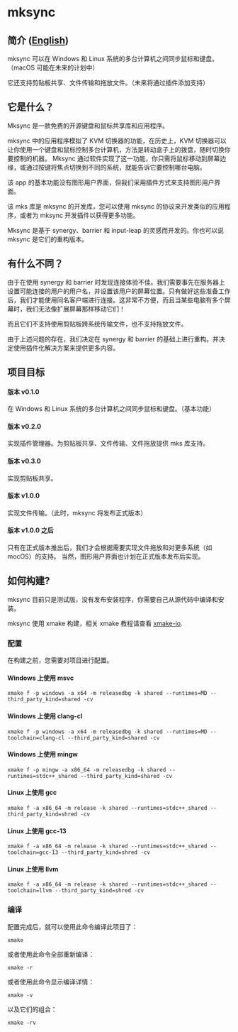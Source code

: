 # mksync

## 简介 ([English](/README.md))

mksync 可以在 Windows 和 Linux 系统的多台计算机之间同步鼠标和键盘。（macOS 可能在未来的计划中）

它还支持剪贴板共享、文件传输和拖放文件。（未来将通过插件添加支持）

## 它是什么？
Mksync 是一款免费的开源键盘和鼠标共享库和应用程序。

mksync 中的应用程序模拟了 KVM 切换器的功能，在历史上，KVM 切换器可以让你使用一个键盘和鼠标控制多台计算机，方法是转动盒子上的拨盘，随时切换你要控制的机器。 Mksync 通过软件实现了这一功能，你只需将鼠标移动到屏幕边缘，或通过按键将焦点切换到不同的系统，就能告诉它要控制哪台电脑。

该 app 的基本功能没有图形用户界面，但我们采用插件方式来支持图形用户界面。

该 mks 库是 mksync 的开发库，您可以使用 mksync 的协议来开发类似的应用程序，或者为 mksync 开发插件以获得更多功能。

Mksync 是基于 synergy、barrier 和 input-leap 的灵感而开发的。你也可以说 mksync 是它们的重构版本。

## 有什么不同？

由于在使用 synergy 和 barrier 时发现连接体验不佳。我们需要事先在服务器上设置可能连接的用户的用户名，并设置该用户的屏幕位置。只有做好这些准备工作后，我们才能使用同名客户端进行连接。这非常不方便，而且当某些电脑有多个屏幕时，我们无法像扩展屏幕那样移动它们！

而且它们不支持使用剪贴板跨系统传输文件，也不支持拖放文件。

由于上述问题的存在，我们决定在 synergy 和 barrier 的基础上进行重构。并决定使用插件化解决方案来提供更多内容。

## 项目目标

#### 版本 v0.1.0
在 Windows 和 Linux 系统的多台计算机之间同步鼠标和键盘。（基本功能）

#### 版本 v0.2.0
实现插件管理器。为剪贴板共享、文件传输、文件拖放提供 mks 库支持。

#### 版本 v0.3.0
实现剪贴板共享。

#### 版本 v1.0.0
实现文件传输。（此时，mksync 将发布正式版本）

#### 版本 v1.0.0 之后
只有在正式版本推出后，我们才会根据需要实现文件拖放和对更多系统（如 mocOS）的支持。 当然，图形用户界面也计划在正式版本发布后实现。

## 如何构建?
mksync 目前只是测试版，没有发布安装程序，你需要自己从源代码中编译和安装。

mksync 使用 xmake 构建，相关 xmake 教程请查看 [xmake-io](https://xmake.io/).

### 配置

在构建之前，您需要对项目进行配置。

#### Windows 上使用 msvc
```
xmake f -p windows -a x64 -m releasedbg -k shared --runtimes=MD --third_party_kind=shared -cv
```
#### Windows 上使用 clang-cl
```
xmake f -p windows -a x64 -m releasedbg -k shared --runtimes=MD --toolchain=clang-cl --third_party_kind=shared -cv
```
#### Windows 上使用 mingw
```
xmake f -p mingw -a x86_64 -m releasedbg -k shared --runtimes=stdc++_shared --third_party_kind=shared -cv
```
#### Linux 上使用 gcc
```
xmake f -a x86_64 -m release -k shared --runtimes=stdc++_shared --third_party_kind=shred -cv
```
#### Linux 上使用 gcc-13
```
xmake f -a x86_64 -m release -k shared --runtimes=stdc++_shared --toolchain=gcc-13 --third_party_kind=shred -cv
```
#### Linux 上使用 llvm
```
xmake f -a x86_64 -m release -k shared --runtimes=stdc++_shared --toolchain=llvm --third_party_kind=shred -cv
```

### 编译

配置完成后，就可以使用此命令编译此项目了：
```
xmake
```
或者使用此命令全部重新编译：
```
xmake -r
```
或者使用此命令显示编译详情：
```
xmake -v
```
以及它们的组合：
```
xmake -rv
```